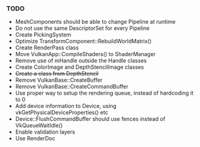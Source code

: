 ### TODO

* MeshComponents should be able to change Pipeline at runtime
* Do not use the same DescriptorSet for every Pipeline
* Create PickingSystem
* Optimize TransformComponent::RebuildWorldMatrix()
* Create RenderPass class
* Move VulkanApp::CompileShaders() to ShaderManager
* Remove use of mHandle outside the Handle classes
* Create ColorImage and DepthStencilImage classes
* ~~Create a class from DepthStencil~~
* Remove VulkanBase::CreateBuffer
* Remove VulkanBase::CreateCommandBuffer
* Use proper way to setup the rendering queue, instead of hardcoding it to 0
* Add device information to Device, using vkGetPhysicalDeviceProperties() etc
* Device::FlushCommandBuffer should use fences instead of VkQueueWaitIdle()
* Enable validation layers
* Use RenderDoc

